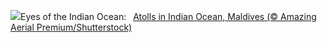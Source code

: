 ![](https://www.bing.com/th?id=OHR.MaldivesAtolls_EN-US2498947967_UHD.jpg&w=1000)Eyes of the Indian Ocean:&nbsp;&ensp;[Atolls in Indian Ocean, Maldives (© Amazing Aerial Premium/Shutterstock)](https://www.bing.com/th?id=OHR.MaldivesAtolls_EN-US2498947967_UHD.jpg)
<br><br/>
